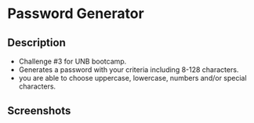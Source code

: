 # Password Generator

## Description

- Challenge #3 for UNB bootcamp.
- Generates a password with your criteria including 8-128 characters.
- you are able to choose uppercase, lowercase, numbers and/or special characters.

## Screenshots

